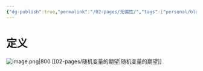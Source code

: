 ```yaml
---
{"dg-publish":true,"permalink":"/02-pages/无偏性/","tags":["personal/blog","概率论","概念"]}
---
```


# 定义
![image.png|800](https://yelanyanyu-img-bed.oss-cn-hangzhou.aliyuncs.com/img/blog/2024/06/20240623171451.png)
[[02-pages/随机变量的期望\|随机变量的期望]]